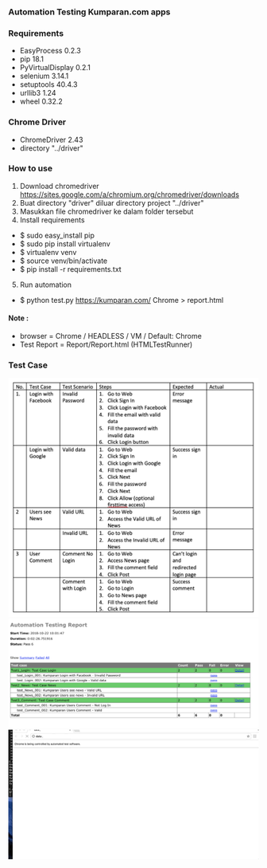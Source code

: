### Automation Testing Kumparan.com apps

### Requirements
- EasyProcess      0.2.3  
- pip              18.1   
- PyVirtualDisplay 0.2.1  
- selenium         3.14.1
- setuptools       40.4.3
- urllib3          1.24   
- wheel            0.32.2

### Chrome Driver
- ChromeDriver 2.43
- directory "../driver"

### How to use
1. Download chromedriver https://sites.google.com/a/chromium.org/chromedriver/downloads
2. Buat directory "driver" diluar directory project "../driver"
3. Masukkan file chromedriver ke dalam folder tersebut
4. Install requirements
- $ sudo easy_install pip
- $ sudo pip install virtualenv
- $ virtualenv venv
- $ source venv/bin/activate
- $ pip install -r requirements.txt
5. Run automation
- $ python test.py https://kumparan.com/ Chrome > report.html

#### Note :
- browser = Chrome / HEADLESS / VM / Default: Chrome
- Test Report = Report/Report.html (HTMLTestRunner)

### Test Case
![Capture damar - kumparan test case](Report/testcase.png)
![Capture damar - kumparan report](Report/reporthtml.png)
![Capture damar - kumparan report](Report/runautomation.gif)
